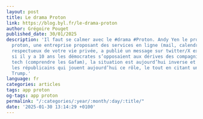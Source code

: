 ```yaml
---
layout: post
title: Le drama Proton
link: https://blog.byl.fr/le-drama-proton
author: Grégoire Pouget
published_date: 30/01/2025
description: 'Il faut se calmer avec le #drama #Proton. Andy Yen le propriétaire de
  proton, une entreprise proposant des services en ligne (mail, calendrier, drive)
  respectueux de votre vie privée, a publié un message sur twitter/X expliquant que
  si il y a 10 ans les démocrates s’opposaient aux dérives des compagnies de la big
  tech (comprendre les Gafam), la situation est aujourd’hui inverse et ce sont aujourd’hui
  les républicains qui jouent aujourd’hui ce rôle, le tout en citant un message de
  Trump.'
language: fr
categories: articles
tags: app proton
og-tags: app proton
permalink: "/:categories/:year/:month/:day/:title/"
date: '2025-01-30 13:14:29 +0100'
---
```

